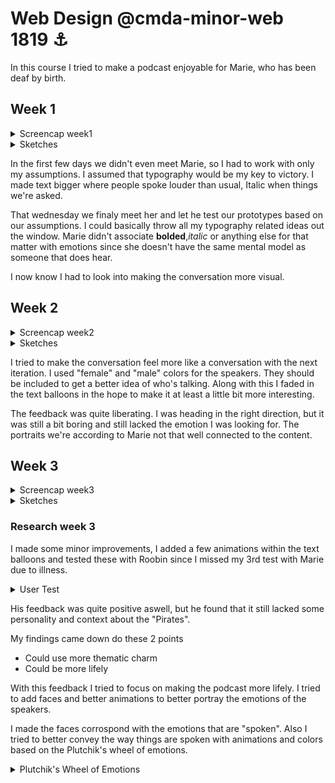 # Web Design @cmda-minor-web 1819 ⚓️

In this course I tried to make a podcast enjoyable for Marie, who has been deaf by birth.

## Week 1

<details>
    <summary>Screencap week1</summary>

![Week1 screencap](./week1.png)

</details>

<details>
    <summary>Sketches</summary>

![fase1](./fase1.jpg)

</details>


In the first few days we didn't even meet Marie, so I had to work with only my assumptions.
I assumed that typography would be my key to victory.
I made text bigger where people spoke louder than usual, Italic when things we're asked.

That wednesday we finaly meet her and let he test our prototypes based on our assumptions.
I could basically throw all my typography related ideas out the window.
Marie didn't associate **bolded**,*italic* or anything else for that matter with emotions since she doesn't have the same mental model as someone that does hear.

I now know I had to look into making the conversation more visual.

## Week 2

<details>
    <summary>Screencap week2</summary>

![Week2 screencap](./week2.png)

</details>

<details>
    <summary>Sketches</summary>

![fase2](./fase2.jpg)

</details>

I tried to make the conversation feel more like a conversation with the next iteration.
I used "female" and "male" colors for the speakers. They should be included to get a better idea of who's talking.
Along with this I faded in the text balloons in the hope to make it at least a little bit more interesting.

The feedback was quite liberating. I was heading in the right direction, but it was still a bit boring and still lacked the emotion I was looking for.
The portraits we're according to Marie not that well connected to the content.

## Week 3

<details>
    <summary>Screencap week3</summary>

![Week3 screencap](./week3.png)

</details>
<details>
    <summary>Sketches</summary>

![fase3](./fase3.jpg)

</details>

### Research week 3

I made some minor improvements, I added a few animations within the text balloons and tested these with Roobin since I missed my 3rd test with Marie due to illness.

<details>
    <summary>User Test</summary>

![roobin](./roobin.jpg)

</details>

His feedback was quite positive aswell, but he found that it still lacked some personality and context about the "Pirates".

My findings came down do these 2 points
- Could use more thematic charm
- Could be more lifely

With this feedback I tried to focus on making the podcast more lifely.
I tried to add faces and better animations to better portray the emotions of the speakers.

I made the faces corrospond with the emotions that are "spoken".
Also I tried to better convey the way things are spoken with animations and colors based on the Plutchik's wheel of emotions.

<details>
    <summary>Plutchik's Wheel of Emotions</summary>

[Plutchik's color wheel Theory](https://en.wikipedia.org/wiki/Robert_Plutchik)
![Plutchik's Wheel of Emotions](https://upload.wikimedia.org/wikipedia/commons/c/ce/Plutchik-wheel.svg)

</details>
